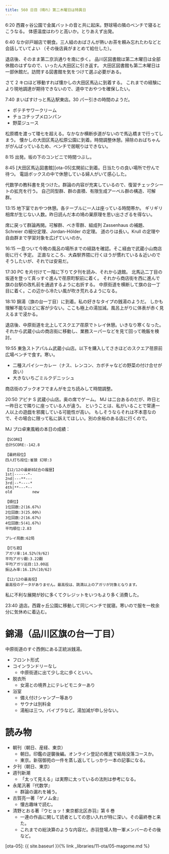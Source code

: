 ```yaml
---
title: 560 日目（晴れ）第二木曜日は特異日
---
```


6:20 西霧ヶ谷公園で金属バットの音と共に起床。野球場の隣のベンチで寝るとこうなる。
体感温度はわりと高いか。とりあえず出発。

6:40 なか卯戸越店で朝食。三人組のおばさんが熱いお茶を頼み忘れたわなどと会話していてよい
（その後店員がまとめて給仕した）。

退店後、そのまま第二京浜通りを南に歩く。
品川区図書館は第二木曜日は全部休館のはずなので、いったん大田区に引き返す。
大田区図書館も第二木曜日は一部休館だ。訪問する図書館を気をつけて選ぶ必要がある。

さて 2 キロほど移動すれば懐かしの大田区馬込に到着する。
これまでの経験により現地調達が期待できないので、道中でおやつを確保したい。

7:40 まいばすけっと馬込駅東店。30 パー引きの時間のようだ。
* ポテチサワークリーム
* チョコチップメロンパン
* 野菜ジュース

松原橋を渡って環七を超える。なかなか横断歩道がないので馬込橋まで行ってしまう。
懐かしの大田区馬込松原公園に到着。時間調整休憩。掃除のおばちゃんががんばっているため、ベンチで居眠りはできない。

8:15 出発。坂の下のコンビニで時間つぶし。

8:45 [大田区馬込図書館][ota-05]玄関前に到着。日当たりの良い場所で佇んで待つ。
電話ボックスの中で休憩している婦人がいて感心した。

代数学の教科書を見つけた。群論の内容が充実しているので、復習チェックシートの拡充を行う。
自己同型群、群の直積、有限生成アーベル群の構造、可解群。

13:15 地下室でおやつ休憩。各テーブルに一人は座っている時間帯か。
ギリギリ相席が生じない人数。昨日読んだ本の鳩の巣原理を思い出さざるを得ない。

席に戻って群論再開。可解群、べき零群、組成列 Zassenhaus の補題、Schreier の細分定理、Jordan-Hölder の定理。
道のりは長い。Krull の定理や自由群まで学習対象を広げていいのか。

16:15 一息ついて今晩の風呂の場所までの経路を確認。そこ経由で武蔵小山商店街に行く予定。
正直なところ、大森駅界隈に行くほうが慣れている＆近いのでそうしたいが、それでは安易だ。

17:30 PC を片付けて一階に下りて夕刊を読み、それから退館。
北馬込二丁目の坂道を登って真っすぐ進んで荏原町駅前に着く。
それから商店街を西に進んで旗の台駅の改札前を通過するように右折する。
中原街道を横断して旗の台一丁目に着く。この辺から冷たい風が吹き荒れるようになる。

18:10 錦湯（旗の台一丁目）に到着。私の好きなタイプの銭湯のようだ。
しかも理解不能なほどに客が少ない。ここも極上の湯加減。風呂上がりに体表が赤く見えるまで浸かる。

退店後、中原街道を北上してスクエア荏原でトレイ休憩。いきなり寒くなった。
それから武蔵小山の商店街に移動し、業務スーパーなどを見て回って晩飯を検討。

19:55 東急ストアパルム武蔵小山店。以下を購入してさきほどのスクエア荏原前広場ベンチで食す。寒い。
* 二種スパイシーカレー（ナス、レンコン、カボチャなどの野菜の付け合せが良い）
* 大きないちごミルクデニッシュ

商店街のブックオフでまんがを立ち読みして時間調整。

20:50 アピナ S 武蔵小山店。奥の席でゲーム。
MJ は二台あるのだが、昨日と一昨日とで隣りに座っている人が違う。
ということは、私がいることで常連一人以上の遊戯を邪魔している可能性が高い。
もしそうならそれは不本意なので、その場合に限って私に訴えてほしい。別の余裕のある店に行くので。

MJ プロ卓東風戦の本日の成績：

```text
【SCORE】
合計SCORE:-142.8

【最終段位】
四人打ち段位:雀狼 幻球:3

【12/12の最新8試合の履歴】
1st|------*-
2nd|---**---
3rd|--*----*
4th|**---*--
old         new

【順位】
1位回数:2(16.67%)
2位回数:3(25.00%)
3位回数:2(16.67%)
4位回数:5(41.67%)
平均順位:2.83

プレイ局数:62局

【打ち筋】
アガリ率:14.52%(9/62)
平均アガリ翻:3.22翻
平均アガリ巡目:13.00巡
振込み率:16.13%(10/62)

【12/12の最高役】
最高役のデータがありません。最高役は、跳満以上のアガリが対象となります。
```

私に不利な展開が妙に多くてクレジットをいつもより多く消費した。

23:40 退店。西霧ヶ丘公園に移動して同じベンチで就寝。寒いので服を一枚余分に気休めに着込む。

# 錦湯（品川区旗の台一丁目）

中原街道のすぐ西側にある正統派銭湯。

* フロント形式
* コインランドリーなし
  * 中原街道に出て少し北に歩くといい。
* 脱衣所
  * 女湯との境界上にテレビモニターあり
* 浴室
  * 備え付けシャンプー等あり
  * サウナは別料金
  * 湯船は三つ。バイブラなど。湯加減が申し分ない。

# 読み物

* 朝刊（朝日、産経、東京）
  * 朝日。印鑑の逆襲後編。オンライン登記の推進で結局没落コースか。
  * 東京。新宿御苑の一件を蒸し返してしっかり一本の記事になる。
* 夕刊（朝日、東京）
* 週刊新潮
  * 「太って見える」は実際に太っているの法則は参考になる。
* 永尾汎著『代数学』
  * 群論の漏れを補う。
* 古賀亮一著『ゲノム金』
  * 懐古趣味で読む。
* 清野とおる著『ウヒョッ！東京都北区赤羽』第 6 巻
  * 一連の作品に関して読者としての思い入れが特に深い。その最終巻と来た。
  * これまでの総決算のような内容だ。赤羽登場人物一軍メンバーのその後など。

[ota-05]: {{ site.baseurl }}{% link _libraries/11-ota/05-magome.md %}
